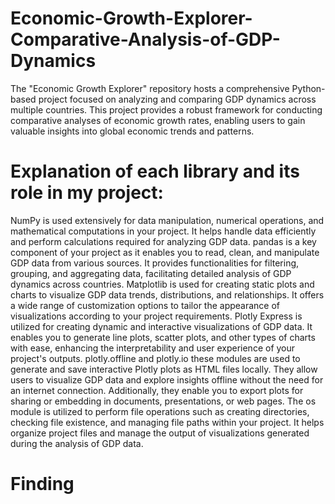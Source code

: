 # Economic-Growth-Explorer-Comparative-Analysis-of-GDP-Dynamics
The "Economic Growth Explorer" repository hosts a comprehensive Python-based project focused on analyzing and comparing GDP dynamics across multiple countries. This project provides a robust framework for conducting comparative analyses of economic growth rates, enabling users to gain valuable insights into global economic trends and patterns.
# Explanation of each library and its role in my project:
NumPy is used extensively for data manipulation, numerical operations, and mathematical computations in your project. It helps handle data efficiently and perform calculations required for analyzing GDP data.
pandas is a key component of your project as it enables you to read, clean, and manipulate GDP data from various sources. It provides functionalities for filtering, grouping, and aggregating data, facilitating detailed analysis of GDP dynamics across countries.
Matplotlib is used for creating static plots and charts to visualize GDP data trends, distributions, and relationships. It offers a wide range of customization options to tailor the appearance of visualizations according to your project requirements.
Plotly Express is utilized for creating dynamic and interactive visualizations of GDP data. It enables you to generate line plots, scatter plots, and other types of charts with ease, enhancing the interpretability and user experience of your project's outputs.
plotly.offline and plotly.io these modules are used to generate and save interactive Plotly plots as HTML files locally. They allow users to visualize GDP data and explore insights offline without the need for an internet connection. Additionally, they enable you to export plots for sharing or embedding in documents, presentations, or web pages.
The os module is utilized to perform file operations such as creating directories, checking file existence, and managing file paths within your project. It helps organize project files and manage the output of visualizations generated during the analysis of GDP data.
# Finding
